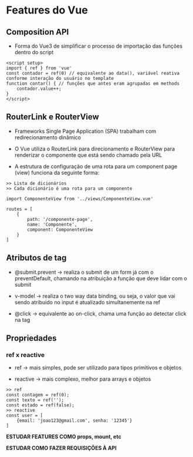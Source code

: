 # Features do Vue

## Composition API

- Forma do Vue3 de simplificar o processo de importação das funções dentro do script

```
<script setup>
import { ref } from 'vue'
const contador = ref(0) // equivalente ao data(), variável reativa conforme interação do usuário no template 
function contar() { // funções que antes eram agrupadas em methods
    contador.value++; 
}
</script>
```

## RouterLink e RouterView

- Frameworks Single Page Application (SPA) trabalham com redirecionamento dinâmico

- O Vue utiliza o RouterLink para direcionamento e RouterView para renderizar o componente que está sendo chamado pela URL

- A estrutura de configuração de uma rota para um component page (view) funciona da seguinte forma:

```
>> Lista de dicionários
>> Cada dicionário é uma rota para um componente

import ComponenteView from '../views/ComponenteView.vue'

routes = [
    {
        path: '/componente-page',
        name: 'Componente',
        component: ComponenteView
    }
]
```

## Atributos de tag

- @submit.prevent -> realiza o submit de um form já com o preventDefault, chamando na atribuição a função que deve lidar com o submit

- v-model -> realiza o two way data binding, ou seja, o valor que vai sendo atribuido no input é atualizado simultanemente na ref

- @click -> equivalente ao on-click, chama uma função ao detectar click na tag

## Propriedades

### ref x reactive

- ref -> mais simples, pode ser utilizado para tipos primitivos e objetos

- reactive -> mais complexo, melhor para arrays e objetos

```
>> ref
const contagem = ref(0);
const texto = ref('');
const estado = ref(false);
>> reactive
const user = [
    {email: 'joao123@gmail.com', senha: '12345'}
]
```


**ESTUDAR FEATURES COMO props, mount, etc**

**ESTUDAR COMO FAZER REQUISIÇÕES À API**